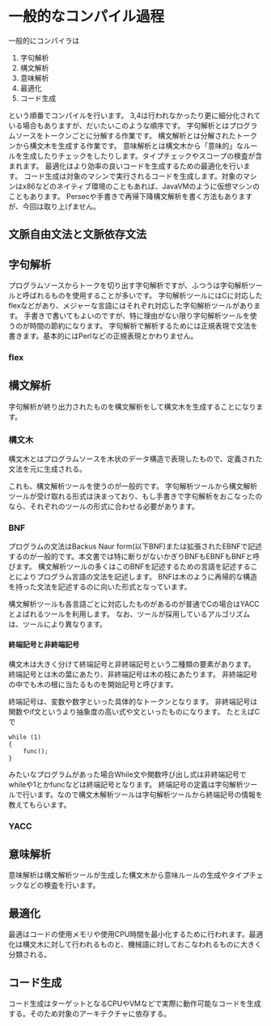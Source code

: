 # 一般的なコンパイル過程

一般的にコンパイラは
1. 字句解析
1. 構文解析
1. 意味解析
1. 最適化
1. コード生成

という順番でコンパイルを行います。
3,4は行われなかったり更に細分化されている場合もありますが、だいたいこのような順序です。
字句解析とはプログラムソースをトークンごとに分解する作業です。
構文解析とは分解されたトークンから構文木を生成する作業です。
意味解析とは構文木から「意味的」なルールを生成したりチェックをしたりします。タイプチェックやスコープの検査が含まれます。
最適化はより効率の良いコードを生成するための最適化を行います。
コード生成は対象のマシンで実行されるコードを生成します。対象のマシンはx86などのネイティブ環境のこともあれば、JavaVMのように仮想マシンのこともあります。
Persecや手書きで再帰下降構文解析を書く方法もありますが、今回は取り上げません。

## 文脈自由文法と文脈依存文法


## 字句解析
プログラムソースからトークを切り出す字句解析ですが、ふつうは字句解析ツールと呼ばれるものを使用することが多いです。
字句解析ツールにはCに対応したflexなどがあり、メジャーな言語にはそれぞれ対応した字句解析ツールがあります。
手書きで書いてもよいのですが、特に理由がない限り字句解析ツールを使うのが時間の節約になります。
字句解析で解析するためには正規表現で文法を書きます。基本的にはPerlなどの正規表現とかわりません。
### flex

## 構文解析
字句解析が終り出力されたものを構文解析をして構文木を生成することになります。
### 構文木
構文木とはプログラムソースを木状のデータ構造で表現したもので、定義された文法を元に生成される。

これも、構文解析ツールを使うのが一般的です。
字句解析ツールから構文解析ツールが受け取れる形式は決まっており、もし手書きで字句解析をおこなったのなら、それぞれのツールの形式に合わせる必要があります。
### BNF
プログラムの文法はBackus Naur form(以下BNF)または拡張されたEBNFで記述するのが一般的です。本文書では特に断りがないかぎりBNFもEBNFもBNFと呼びます。
構文解析ツールの多くはこのBNFを記述するための言語を記述することによりプログラム言語の文法を記述します。
BNFは木のように再帰的な構造を持った文法を記述するのに向いた形式となっています。

構文解析ツールも各言語ごとに対応したものがあるのが普通でCの場合はYACCとよばれるツールを利用します。
なお、ツールが採用しているアルゴリズムは、ツールにより異なります。
#### 終端記号と非終端記号
構文木は大きく分けて終端記号と非終端記号という二種類の要素があります。
終端記号とは木の葉にあたり、非終端記号は木の枝にあたります。
非終端記号の中でも木の根に当たるものを開始記号と呼びます。

終端記号は、変数や数字といった具体的なトークンとなります。
非終端記号は関数やif文というより抽象度の高い式や文といったものになります。
たとえばCで

````
while (1)
{
    func();
}
````
みたいなプログラムがあった場合While文や関数呼び出し式は非終端記号でwhileや1とかfuncなどは終端記号となります。
終端記号の定義は字句解析ツールで行います。なので構文木解析ツールは字句解析ツールから終端記号の情報を教えてもらいます。

### YACC


## 意味解析
意味解析は構文解析ツールが生成した構文木から意味ルールの生成やタイプチェックなどの検査を行います。
## 最適化
最適はコードの使用メモリや使用CPU時間を最小化するために行われます。最適化は構文木に対して行われるものと、機械語に対しておこなわれるものに大きく分類される。
## コード生成
コード生成はターゲットとなるCPUやVMなどで実際に動作可能なコードを生成する。そのため対象のアーキテクチャに依存する。
